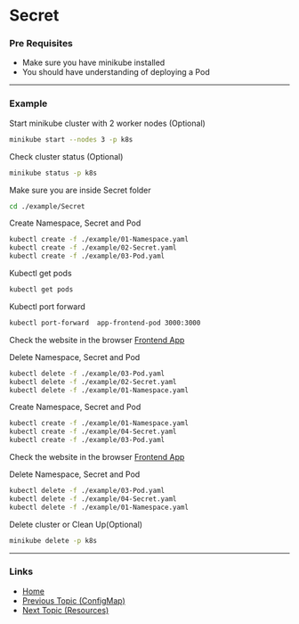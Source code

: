 # Secret

### Pre Requisites
* Make sure you have minikube installed
* You should have understanding of deploying a Pod

---
### Example
Start minikube cluster with 2 worker nodes (Optional) 
```bash
minikube start --nodes 3 -p k8s
```
Check cluster status (Optional) 
```bash
minikube status -p k8s
```

Make sure you are inside Secret folder
```bash
cd ./example/Secret
```
Create Namespace, Secret and Pod
```bash
kubectl create -f ./example/01-Namespace.yaml
kubectl create -f ./example/02-Secret.yaml
kubectl create -f ./example/03-Pod.yaml
```
Kubectl get pods
```bash
kubectl get pods
```
Kubectl port forward 
```bash
kubectl port-forward  app-frontend-pod 3000:3000
```
Check the website in the browser
[Frontend App](http://localhost:3000/)

Delete Namespace, Secret and Pod
```bash
kubectl delete -f ./example/03-Pod.yaml
kubectl delete -f ./example/02-Secret.yaml
kubectl delete -f ./example/01-Namespace.yaml
```
Create Namespace, Secret and Pod
```bash
kubectl create -f ./example/01-Namespace.yaml
kubectl create -f ./example/04-Secret.yaml
kubectl create -f ./example/03-Pod.yaml
```
Check the website in the browser
[Frontend App](http://localhost:3000/)

Delete Namespace, Secret and Pod
```bash
kubectl delete -f ./example/03-Pod.yaml
kubectl delete -f ./example/04-Secret.yaml
kubectl delete -f ./example/01-Namespace.yaml
```
Delete cluster or Clean Up(Optional) 
```bash
minikube delete -p k8s
```

---
### Links
* [Home](https://github.com/vimalmenon/k8s-learn)
* [Previous Topic (ConfigMap)](https://github.com/vimalmenon/k8s-learn/tree/master/example/ConfigMap)
* [Next Topic (Resources)](https://github.com/vimalmenon/k8s-learn/tree/master/example/Resources)
